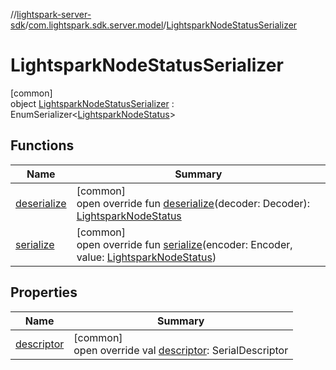 //[lightspark-server-sdk](../../../index.md)/[com.lightspark.sdk.server.model](../index.md)/[LightsparkNodeStatusSerializer](index.md)

# LightsparkNodeStatusSerializer

[common]\
object [LightsparkNodeStatusSerializer](index.md) : EnumSerializer&lt;[LightsparkNodeStatus](../-lightspark-node-status/index.md)&gt;

## Functions

| Name | Summary |
|---|---|
| [deserialize](../-withdrawal-request-status-serializer/index.md#-119773072%2FFunctions%2F-1086033721) | [common]<br>open override fun [deserialize](../-withdrawal-request-status-serializer/index.md#-119773072%2FFunctions%2F-1086033721)(decoder: Decoder): [LightsparkNodeStatus](../-lightspark-node-status/index.md) |
| [serialize](index.md#-57699221%2FFunctions%2F-1086033721) | [common]<br>open override fun [serialize](index.md#-57699221%2FFunctions%2F-1086033721)(encoder: Encoder, value: [LightsparkNodeStatus](../-lightspark-node-status/index.md)) |

## Properties

| Name | Summary |
|---|---|
| [descriptor](../-withdrawal-request-status-serializer/index.md#-54158242%2FProperties%2F-1086033721) | [common]<br>open override val [descriptor](../-withdrawal-request-status-serializer/index.md#-54158242%2FProperties%2F-1086033721): SerialDescriptor |
